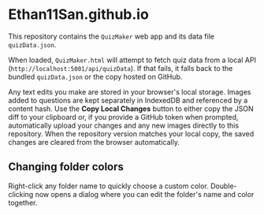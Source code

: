 # Ethan11San.github.io
This repository contains the `QuizMaker` web app and its data file `quizData.json`.

When loaded, `QuizMaker.html` will attempt to fetch quiz data from a local API
(`http://localhost:5001/api/quizData`). If that fails, it falls back to the
bundled `quizData.json` or the copy hosted on GitHub.

Any text edits you make are stored in your browser's local storage. Images
added to questions are kept separately in IndexedDB and referenced by a content
hash. Use the **Copy Local Changes** button to either copy the JSON diff to
your clipboard or, if you provide a GitHub token when prompted, automatically
upload your changes and any new images directly to this repository.
When the repository version matches your local copy, the saved changes are
cleared from the browser automatically.

## Changing folder colors

Right-click any folder name to quickly choose a custom color. Double-clicking now opens a dialog where you can edit the folder's name and color together.
